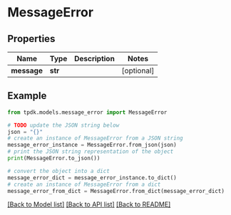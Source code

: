 # MessageError


## Properties

Name | Type | Description | Notes
------------ | ------------- | ------------- | -------------
**message** | **str** |  | [optional] 

## Example

```python
from tpdk.models.message_error import MessageError

# TODO update the JSON string below
json = "{}"
# create an instance of MessageError from a JSON string
message_error_instance = MessageError.from_json(json)
# print the JSON string representation of the object
print(MessageError.to_json())

# convert the object into a dict
message_error_dict = message_error_instance.to_dict()
# create an instance of MessageError from a dict
message_error_from_dict = MessageError.from_dict(message_error_dict)
```
[[Back to Model list]](../README.md#documentation-for-models) [[Back to API list]](../README.md#documentation-for-api-endpoints) [[Back to README]](../README.md)


